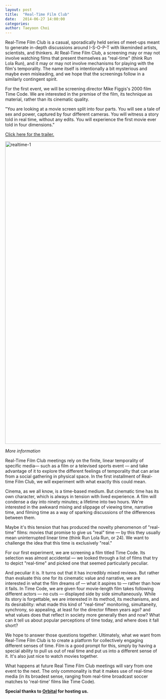 ```yaml
---
layout: post
title:  "Real-Time Film Club"
date:   2014-06-27 14:00:00
categories:
author: Taeyoon Choi
---
```


Real-Time Film Club is a casual, sporadically held series of meet-ups meant to generate in-depth discussions around I-S-O-P-T with likeminded artists, scientists, and thinkers. At Real-Time Film Club, a screening may or may not involve watching films that present themselves as "real-time" (think Run Lola Run), and it may or may not involve mechanisms for playing with the film's temporality. The name itself is intentionally a bit mysterious and maybe even misleading, and we hope that the screenings follow in a similarly contingent spirit.  

For the first event, we will be screening director Mike Figgis's 2000 film Time Code. We are interested in the premise of the film, its technique as material, rather than its cinematic quality. 

"You are looking at a movie screen split into four parts. You will see a tale of sex and power, captured by four different cameras. You will witness a story told in real time, without any edits. You will experience the first movie ever told in four dimensions." 

<a href="https://www.youtube.com/watch?v=xqeIYgFqYGw">Click here for the trailer.</a>

<a href="https://www.flickr.com/photos/80913365@N04/14543985475" title="realtime-1 by TaeyoonChoiDaily, on Flickr"><img src="https://farm4.staticflickr.com/3849/14543985475_355c375435_o.png" width="600" height="976" alt="realtime-1"></a>

*More information* 

Real-Time Film Club meetings rely on the finite, linear temporality of specific media— such as a film or a televised sports event — and take advantage of it to explore the different feelings of temporality that can arise from a social gathering in physical space. In the first installment of Real-time Film Club, we will experiment with what exactly this could mean.

Cinema, as we all know, is a time-based medium. But cinematic time has its own character, which is always in tension with lived experience. A film will condense a day into ninety minutes; a lifetime into two hours. We're interested in the awkward mixing and slippage of viewing time, narrative time, and filming time as a way of sparking discussions of the differences between them.

Maybe it's this tension that has produced the novelty phenomenon of "real-time" films: movies that promise to give us "real" time — by this they usually mean uninterrupted linear time (think Run Lola Run, or 24).  We want to challenge the idea that this time is exclusively "real."

For our first experiment, we are screening a film titled Time Code. Its selection  was almost accidental — we looked through a list of films that try to depict "real-time" and picked one that seemed particularly peculiar. 

And peculiar it is. It turns out that it has incredibly mixed reviews. But rather than evaluate this one for its cinematic value and narrative, we are interested in what the film dreams of — what it aspires to — rather than how it fails. In Time Code, we are given four movie-length film takes following different actors — no cuts — displayed side by side simultaneously. While its story is forgettable, we are interested in its method, its mechanisms, and its desirability: what made this kind of "real-time" monitoring, simultaneity, synchrony, so appealing, at least for the director fifteen years ago? and what values does that reflect in society more generally then and now? What can it tell us about popular perceptions of time today, and where does it fall short? 
 
We hope to answer those questions together. Ultimately, what we want from Real-Time Film Club is to create a platform for collectively engaging different senses of time. Film is a good prompt for this, simply by having a special ability to pull us out of real time and put us into a different sense of it. It's also just nice to watch movies together. 

What happens at future Real Time Film Club meetings will vary from one event to the next. The only commonality is that it makes use of real-time media (in its broadest sense, ranging from real-time broadcast soccer matches to 'real-time' films like Time Code). 

**Special thanks to <a href="http://orbitalnyc.com/">Orbital</a> for hosting us.**  